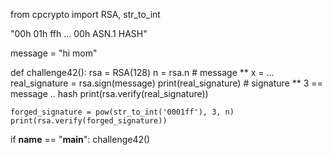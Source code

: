 
from cpcrypto import RSA, str_to_int

"00h 01h ffh ... 00h ASN.1 HASH"

message = "hi mom"


def challenge42():
    rsa = RSA(128)
    n = rsa.n
    # message ** x = ...
    real_signature = rsa.sign(message)
    print(real_signature)
    # signature ** 3 == message .. hash
    print(rsa.verify(real_signature))

    forged_signature = pow(str_to_int('0001ff'), 3, n)
    print(rsa.verify(forged_signature))


if __name__ == "__main__":
    challenge42()
